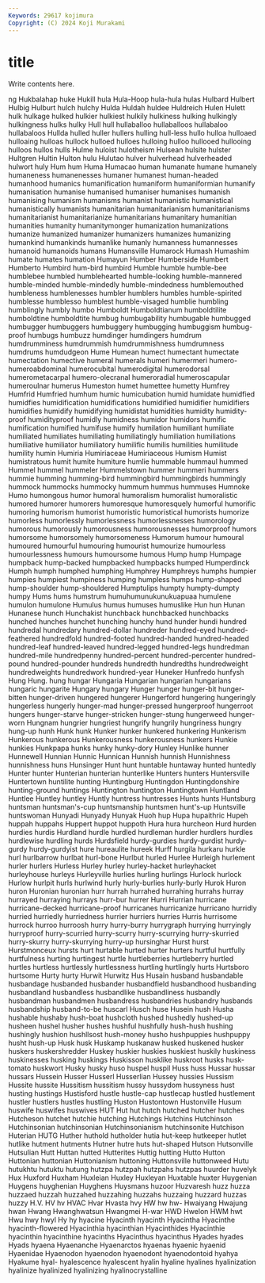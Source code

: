 ```yaml
---
Keywords: 29617 kojimura
Copyright: (C) 2024 Koji Murakami
---
```


# title

Write contents here.



ng Hukbalahap huke Hukill hula Hula-Hoop hula-hula hulas
Hulbard Hulbert Hulbig Hulburt hulch hulchy Hulda Huldah huldee Huldreich
Hulen Hulett hulk hulkage hulked hulkier hulkiest hulkily hulkiness hulking
hulkingly hulkingness hulks hulky Hull hull hullaballoo hullaballoos hullabaloo hullabaloos
Hullda hulled huller hullers hulling hull-less hullo hulloa hulloaed hulloaing
hulloas hullock hulloed hulloes hulloing hulloo hullooed hullooing hulloos hullos
hulls Hulme huloist hulotheism Hulsean hulsite hulster Hultgren Hultin Hulton
hulu Hulutao hulver hulverhead hulverheaded hulwort huly Hum hum Huma
Humacao human humanate humane humanely humaneness humanenesses humaner humanest human-headed
humanhood humanics humanification humaniform humaniformian humanify humanisation humanise humanised humaniser
humanises humanish humanising humanism humanisms humanist humanistic humanistical humanistically humanists
humanitarian humanitarianism humanitarianisms humanitarianist humanitarianize humanitarians humanitary humanitian humanities humanity
humanitymonger humanization humanizations humanize humanized humanizer humanizers humanizes humanizing humankind
humankinds humanlike humanly humanness humannesses humanoid humanoids humans Humansville Humarock
Humash Humashim humate humates humation Humayun Humber Humberside Humbert Humberto
Humbird hum-bird humbird Humble humble humble-bee humblebee humbled humblehearted humble-looking
humble-mannered humble-minded humble-mindedly humble-mindedness humblemouthed humbleness humblenesses humbler humblers humbles
humble-spirited humblesse humblesso humblest humble-visaged humblie humbling humblingly humbly humbo
Humboldt Humboldtianum humboldtilite humboldtine humboldtite humbug humbugability humbugable humbugged humbugger
humbuggers humbuggery humbugging humbuggism humbug-proof humbugs humbuzz humdinger humdingers humdrum
humdrumminess humdrummish humdrummishness humdrumness humdrums humdudgeon Hume Humean humect humectant
humectate humectation humective humeral humerals humeri humermeri humero- humeroabdominal humerocubital
humerodigital humerodorsal humerometacarpal humero-olecranal humeroradial humeroscapular humeroulnar humerus Humeston humet
humettee humetty Humfrey Humfrid Humfried humhum humic humicubation humid humidate
humidfied humidfies humidification humidifications humidified humidifier humidifiers humidifies humidify humidifying
humidistat humidities humidity humidity-proof humidityproof humidly humidness humidor humidors humific
humification humified humifuse humify humilation humiliant humiliate humiliated humiliates humiliating
humiliatingly humiliation humiliations humiliative humiliator humiliatory humilific humilis humilities humilitude
humility humin Humiria Humiriaceae Humiriaceous Humism Humist humistratous humit humite
humiture humlie hummable hummaul hummed Hummel hummel hummeler Hummelstown hummer
hummeri hummers hummie humming humming-bird hummingbird hummingbirds hummingly hummock hummocks
hummocky hummum hummus hummuses Humnoke Humo humongous humor humoral humoralism
humoralist humoralistic humored humorer humorers humoresque humoresquely humorful humorific humoring
humorism humorist humoristic humoristical humorists humorize humorless humorlessly humorlessness humorlessnesses
humorology humorous humorously humorousness humorousnesses humorproof humors humorsome humorsomely humorsomeness
Humorum humour humoural humoured humourful humouring humourist humourize humourless humourlessness
humours humoursome humous Hump hump Humpage humpback hump-backed humpbacked humpbacks
humped Humperdinck Humph humph humphed humphing Humphrey Humphreys humphs humpier
humpies humpiest humpiness humping humpless humps hump-shaped hump-shoulder hump-shouldered Humptulips
humpty humpty-dumpty humpy Hums hums humstrum humuhumunukunukuapuaa humulene humulon humulone
Humulus humus humuses humuslike Hun hun Hunan Hunanese hunch Hunchakist
hunchback hunchbacked hunchbacks hunched hunches hunchet hunching hunchy hund hunder
hundi hundred hundredal hundredary hundred-dollar hundreder hundred-eyed hundred-feathered hundredfold hundred-footed
hundred-handed hundred-headed hundred-leaf hundred-leaved hundred-legged hundred-legs hundredman hundred-mile hundredpenny hundred-percent
hundred-percenter hundred-pound hundred-pounder hundreds hundredth hundredths hundredweight hundredweights hundredwork hundred-year
Huneker Hunfredo hunfysh Hung Hung. hung hungar Hungaria Hungarian hungarian
hungarians hungaric hungarite Hungary hungary Hunger hunger hunger-bit hunger-bitten hunger-driven
hungered hungerer Hungerford hungering hungeringly hungerless hungerly hunger-mad hunger-pressed hungerproof
hungerroot hungers hunger-starve hunger-stricken hunger-stung hungerweed hunger-worn Hungnam hungrier hungriest
hungrify hungrily hungriness hungry hung-up hunh Hunk hunk Hunker hunker
hunkered hunkering Hunkerism Hunkerous hunkerous Hunkerousness hunkerousness hunkers Hunkie hunkies
Hunkpapa hunks hunky hunky-dory Hunley Hunlike hunner Hunnewell Hunnian Hunnic
Hunnican Hunnish hunnish Hunnishness hunnishness huns Hunsinger Hunt hunt huntable
huntaway hunted huntedly Hunter hunter Hunterian hunterian hunterlike Hunters hunters
Huntersville Huntertown huntilite hunting Huntingburg Huntingdon Huntingdonshire hunting-ground huntings Huntington
huntington Huntingtown Huntland Huntlee Huntley huntley Huntly huntress huntresses Hunts
hunts Huntsburg huntsman huntsman's-cup huntsmanship huntsmen hunt's-up Huntsville huntswoman Hunyadi
Hunyady Hunyak Huoh hup Hupa hupaithric Hupeh huppah huppahs Huppert
huppot huppoth Hura hura hurcheon Hurd hurden hurdies hurdis Hurdland
hurdle hurdled hurdleman hurdler hurdlers hurdles hurdlewise hurdling hurds Hurdsfield
hurdy-gurdies hurdy-gurdist hurdy-gurdy hurdy-gurdyist hure hureaulite hureek Hurff hurgila hurkaru
hurkle hurl hurlbarrow hurlbat hurl-bone Hurlbut hurled Hurlee Hurleigh hurlement
hurler hurlers Hurless Hurley hurley hurley-hacket hurleyhacket hurleyhouse hurleys Hurleyville
hurlies hurling hurlings Hurlock hurlock Hurlow hurlpit hurls hurlwind hurly
hurly-burlies hurly-burly Hurok Huron huron Huronian huronian hurr hurrah hurrahed
hurrahing hurrahs hurray hurrayed hurraying hurrays hurr-bur hurrer Hurri Hurrian
hurricane hurricane-decked hurricane-proof hurricanes hurricanize hurricano hurridly hurried hurriedly hurriedness
hurrier hurriers hurries Hurris hurrisome hurrock hurroo hurroosh hurry hurry-burry
hurrygraph hurrying hurryingly hurryproof hurry-scurried hurry-scurry hurry-scurrying hurry-skurried hurry-skurry hurry-skurrying
hurry-up hursinghar Hurst hurst Hurstmonceux hursts hurt hurtable hurted hurter
hurters hurtful hurtfully hurtfulness hurting hurtingest hurtle hurtleberries hurtleberry hurtled
hurtles hurtless hurtlessly hurtlessness hurtling hurtlingly hurts Hurtsboro hurtsome Hurty
hurty Hurwit Hurwitz Hus Husain husband husbandable husbandage husbanded husbander
husbandfield husbandhood husbanding husbandland husbandless husbandlike husbandliness husbandly husbandman husbandmen
husbandress husbandries husbandry husbands husbandship husband-to-be huscarl Husch huse Husein
hush Husha hushable hushaby hush-boat hushcloth hushed hushedly hushed-up husheen
hushel husher hushes hushful hushfully hush-hush hushing hushingly hushion hushllsost
hush-money husho hushpuppies hushpuppy husht hush-up Husk husk Huskamp huskanaw
husked huskened husker huskers huskershredder Huskey huskier huskies huskiest huskily
huskiness huskinesses husking huskings Huskisson husklike huskroot husks husk-tomato huskwort
Husky husky huso huspel huspil Huss huss Hussar hussar hussars
Hussein Husser Husserl Husserlian Hussey hussies Hussism Hussite hussite Hussitism
hussitism hussy hussydom hussyness hust husting hustings Hustisford hustle hustle-cap
hustlecap hustled hustlement hustler hustlers hustles hustling Huston Hustontown Hustonville
Husum huswife huswifes huswives HUT Hut hut hutch hutched hutcher
hutches Hutcheson hutchet hutchie hutching Hutchings Hutchins Hutchinson Hutchinsonian hutchinsonian
Hutchinsonianism hutchinsonite Hutchison Huterian HUTG Huther huthold hutholder hutia hut-keep
hutkeeper hutlet hutlike hutment hutments Hutner hutre huts hut-shaped Hutson
Hutsonville Hutsulian Hutt Huttan hutted Hutterites Huttig hutting Hutto Hutton
Huttonian huttonian Huttonianism huttoning Huttonsville huttonweed Hutu hutukhtu hutuktu hutung
hutzpa hutzpah hutzpahs hutzpas huurder huvelyk Hux Huxford Huxham Huxleian
Huxley Huxleyan Huxtable huxter Huygenian Huygens huyghenian Huyghens Huysmans huzoor
Huzvaresh huzz huzza huzzaed huzzah huzzahed huzzahing huzzahs huzzaing huzzard
huzzas huzzy H.V. HV hv HVAC Hvar Hvasta hvy HW
hw hw- Hwaiyang Hwajung hwan Hwang Hwanghwatsun Hwangmei H-war HWD
Hwelon HWM hwt Hwu hwy hwyl Hy hy hyacine Hyacinth
hyacinth Hyacintha Hyacinthe hyacinth-flowered Hyacinthia hyacinthian Hyacinthides Hyacinthie hyacinthin hyacinthine
hyacinths Hyacinthus hyacinthus Hyades hyades Hyads hyaena Hyaenanche Hyaenarctos hyaenas
hyaenic hyaenid Hyaenidae Hyaenodon hyaenodon hyaenodont hyaenodontoid hyahya Hyakume hyal-
hyalescence hyalescent hyalin hyaline hyalines hyalinization hyalinize hyalinized hyalinizing hyalinocrystalline
